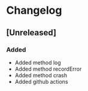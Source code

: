 # Changelog

## [Unreleased]

### Added

- Added method log
- Added method recordError
- Added method crash
- Added github actions
